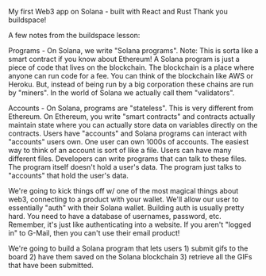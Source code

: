 My first Web3 app on Solana - built with React and Rust
Thank you buildspace!

A few notes from the buildspace lesson:

Programs - 
On Solana, we write "Solana programs". Note: This is sorta like a smart contract if you know about Ethereum! A Solana program is just a piece of code that lives on the blockchain. The blockchain is a place where anyone can run code for a fee. You can think of the blockchain like AWS or Heroku. But, instead of being run by a big corporation these chains are run by "miners". In the world of Solana we actually call them "validators".

Accounts - 
On Solana, programs are "stateless". This is very different from Ethereum. On Ethereum, you write "smart contracts" and contracts actually maintain state where you can actually store data on variables directly on the contracts. Users have "accounts" and Solana programs can interact with "accounts" users own. One user can own 1000s of accounts. The easiest way to think of an account is sort of like a file. Users can have many different files. Developers can write programs that can talk to these files. The program itself doesn't hold a user's data. The program just talks to "accounts" that hold the user's data.

We're going to kick things off w/ one of the most magical things about web3, connecting to a product with your wallet. We'll allow our user to essentially "auth" with their Solana wallet. Building auth is usually pretty hard. You need to have a database of usernames, password, etc. Remember, it's just like authenticating into a website. If you aren't "logged in" to G-Mail, then you can't use their email product!

We're going to build a Solana program that lets users 1) submit gifs to the board 2) have them saved on the Solana blockchain 3) retrieve all the GIFs that have been submitted.
